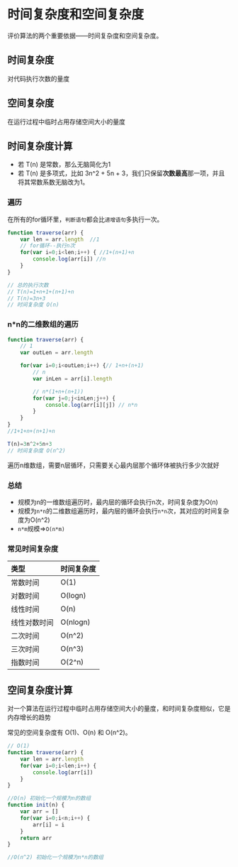 # 时间复杂度和空间复杂度

评价算法的两个重要依据——时间复杂度和空间复杂度。

## 时间复杂度

对代码执行次数的量度

## 空间复杂度

在运行过程中临时占用存储空间大小的量度

## 时间复杂度计算

- 若 T(n) 是常数，那么无脑简化为1
- 若 T(n) 是多项式，比如 3n^2 + 5n + 3，我们只保留**次数最高**那一项，并且将其常数系数无脑改为1。

### 遍历

在所有的for循环里，`判断语句`都会比`递增语句`多执行一次。

``` js
function traverse(arr) {
    var len = arr.length  //1
    // for循环--执行n次
    for(var i=0;i<len;i++) { //1+(n+1)+n
        console.log(arr[i]) //n
    }
}

// 总的执行次数
// T(n)=1+n+1+(n+1)+n
// T(n)=3n+3
// 时间复杂度 O(n)
```

### n*n的二维数组的遍历

``` js
function traverse(arr) {
    // 1
    var outLen = arr.length

    for(var i=0;i<outLen;i++) {// 1+n+(n+1)
        // n
        var inLen = arr[i].length

        // n*(1+n+(n+1))
        for(var j=0;j<inLen;j++) {
            console.log(arr[i][j]) // n*n
        }
    }
}
//1+1+n+(n+1)+n

T(n)=3n^2+5n+3
// 时间复杂度 O(n^2)
```

遍历n维数组，需要n层循环，只需要关心最内层那个循环体被执行多少次就好

### 总结

- 规模为n的一维数组遍历时，最内层的循环会执行n次，时间复杂度为O(n)
- 规模为`n*n`的二维数组遍历时，最内层的循环会执行`n*n`次，其对应的时间复杂度为O(n^2)
- `n*m`规模=>`O(n*m)`

### 常见时间复杂度

|类型|时间复杂度|
|:--|:--|
|常数时间|O(1)|
|对数时间|O(logn)|
|线性时间|O(n)|
|线性对数时间|O(nlogn)|
|二次时间|O(n^2)|
|三次时间|O(n^3)|
|指数时间|O(2^n)|

## 空间复杂度计算

对一个算法在运行过程中临时占用存储空间大小的量度，和时间复杂度相似，它是内存增长的趋势

常见的空间复杂度有 O(1)、O(n) 和 O(n^2)。

``` js
// O(1)
function traverse(arr) {
    var len = arr.length
    for(var i=0;i<len;i++) {
        console.log(arr[i])
    }
}

//O(n) 初始化一个规模为n的数组
function init(n) {
    var arr = []
    for(var i=0;i<n;i++) {
        arr[i] = i
    }
    return arr
}

//O(n^2) 初始化一个规模为n*n的数组
```
